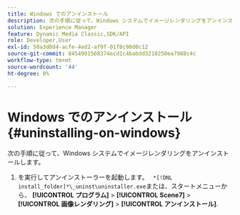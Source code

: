 ```yaml
---
title: Windows でのアンインストール
description: 次の手順に従って、Windows システムでイメージレンダリングをアンインストールします。
solution: Experience Manager
feature: Dynamic Media Classic,SDK/API
role: Developer,User
exl-id: 50a3d0d4-acfe-4ed2-af9f-01f8c98d0c12
source-git-commit: 8454991568374ecd1c4babdd3210250ea7988c4c
workflow-type: tm+mt
source-wordcount: '44'
ht-degree: 0%

---
```


# Windows でのアンインストール{#uninstalling-on-windows}

次の手順に従って、Windows システムでイメージレンダリングをアンインストールします。

1. を実行してアンインストーラーを起動します。 ` *[!DNL install_folder]*\_uninst\uninstaller.exe`または、スタートメニューから、 **[!UICONTROL プログラム]** > **[!UICONTROL Scene7]** > **[!UICONTROL 画像レンダリング]** > **[!UICONTROL アンインストール]**.
